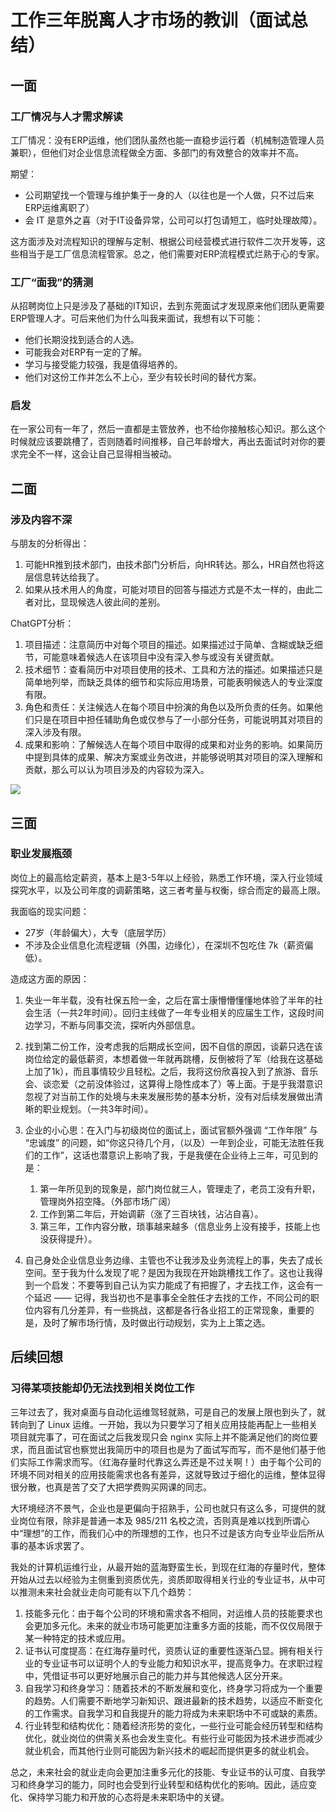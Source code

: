 # 工作三年脱离人才市场的教训（面试总结）

## 一面

### 工厂情况与人才需求解读

工厂情况：没有ERP运维，他们团队虽然也能一直稳步运行着（机械制造管理人员兼职），但他们对企业信息流程做全方面、多部门的有效整合的效率并不高。

期望：

* 公司期望找一个管理与维护集于一身的人（以往也是一个人做，只不过后来ERP运维离职了）
* 会 IT 是意外之喜（对于IT设备异常，公司可以打包请短工，临时处理故障）。

这方面涉及对流程知识的理解与定制、根据公司经营模式进行软件二次开发等，这些相当于是工厂信息流程管家。总之，他们需要对ERP流程模式烂熟于心的专家。

### 工厂“面我”的猜测

从招聘岗位上只是涉及了基础的IT知识，去到东莞面试才发现原来他们团队更需要ERP管理人才。可后来他们为什么叫我来面试，我想有以下可能：

* 他们长期没找到适合的人选。
* 可能我会对ERP有一定的了解。
* 学习与接受能力较强，我是值得培养的。
* 他们对这份工作并怎么不上心，至少有较长时间的替代方案。

### 启发

在一家公司有一年了，然后一直都是主管放养，也不给你接触核心知识。那么这个时候就应该要跳槽了，否则随着时间推移，自己年龄增大，再出去面试时对你的要求完全不一样，这会让自己显得相当被动。

## 二面

### 涉及内容不深

与朋友的分析得出：

1. 可能HR推到技术部门，由技术部门分析后，向HR转达。那么，HR自然也将这层信息转达给我了。
2. 如果从技术用人的角度，可能对项目的回答与描述方式是不太一样的，由此二者对比，显现候选人彼此间的差别。

ChatGPT分析：

1. 项目描述：注意简历中对每个项目的描述。如果描述过于简单、含糊或缺乏细节，可能意味着候选人在该项目中没有深入参与或没有关键贡献。
2. 技术细节：查看简历中对项目使用的技术、工具和方法的描述。如果描述只是简单地列举，而缺乏具体的细节和实际应用场景，可能表明候选人的专业深度有限。
3. 角色和责任：关注候选人在每个项目中扮演的角色以及所负责的任务。如果他们只是在项目中担任辅助角色或仅参与了一小部分任务，可能说明其对项目的深入涉及有限。
4. 成果和影响：了解候选人在每个项目中取得的成果和对业务的影响。如果简历中提到具体的成果、解决方案或业务改进，并能够说明其对项目的深入理解和贡献，那么可以认为项目涉及的内容较为深入。

![](https://cdn.jsdelivr.net/gh/hoochanlon/scripts/AQUICK/resume.png)

## 三面

### 职业发展瓶颈

岗位上的最高给定薪资，基本上是3-5年以上经验，熟悉工作环境，深入行业领域探究水平，以及公司年度的调薪策略，这三者考量与权衡，综合而定的最高上限。

我面临的现实问题：

* 27岁（年龄偏大），大专（底层学历）
* 不涉及企业信息化流程逻辑（外围，边缘化），在深圳不包吃住 7k（薪资偏低）。

造成这方面的原因：

1. 失业一年半载，没有社保五险一金，之后在富士康懵懵懂懂地体验了半年的社会生活（一共2年时间）。回归主线做了一年专业相关的应届生工作，这段时间边学习，不断与同事交流，探听内外部信息。

2. 找到第二份工作，没考虑我的后期成长空间，因不自信的原因，谈薪只选在该岗位给定的最低薪资，本想着做一年就再跳槽，反倒被将了军（给我在这基础上加了1k），而且事情较少且轻松。之后，我将这份欣喜投入到了旅游、音乐会、谈恋爱（之前没体验过，这算得上隐性成本了）等上面。于是乎我潜意识忽视了对当前工作的处境与未来发展形势的基本分析，没有对后续发展做出清晰的职业规划。（一共3年时间）。

3. 企业的小心思：在入门与初级岗位的面试上，面试官额外强调 “工作年限” 与 “忠诚度” 的问题，如“你这只待几个月，（以及）一年到企业，可能无法胜任我们的工作”，这话也潜意识上影响了我，于是我便在企业待上三年，可见到的是：

   1. 第一年所见到的现象是，部门岗位就三人，管理走了，老员工没有升职，管理岗外招空降。（外部市场广阔）
   2. 工作到第二年后，开始调薪（涨了三百块钱，沾沾自喜）。
   3. 第三年，工作内容分散，琐事越来越多（信息业务上没有接手，技能上也没获得提升）。

4. 自己身处企业信息业务边缘、主管也不让我涉及业务流程上的事，失去了成长空间。至于我为什么发现了呢？是因为我现在开始跳槽找工作了。这也让我得到一个启发：不要等到自己认为实力能成了有把握了，才去找工作，这会有一个延迟 —— 记得，我当初也不是事事全全胜任才去找的工作，不同公司的职位内容有几分差异，有一些挑战，这都是各行各业招工的正常现象，重要的是，及时了解市场行情，及时做出行动规划，实为上上策之选。

## 后续回想

### 习得某项技能却仍无法找到相关岗位工作

三年过去了，我对桌面与自动化运维驾轻就熟，可是自己的发展上限也到头了，就转向到了 Linux 运维。一开始，我以为只要学习了相关应用技能再配上一些相关项目就完事了，可在面试之后我发现只会 nginx 实际上并不能满足他们的岗位要求，而且面试官也察觉出我简历中的项目也是为了面试写而写，而不是他们基于他们实际工作需求而写。（红海存量时代靠这么弄还是不过关啊！）由于每个公司的环境不同对相关的应用技能需求也各有差异，这就导致过于细化的运维，整体显得很分散，也真是苦了交了大把学费购买网课的同志。

大环境经济不景气，企业也是更偏向于招熟手，公司也就只有这么多，可提供的就业岗位有限，除非是普通一本及 985/211 名校之流，否则真是难以找到所谓心中“理想”的工作，而我们心中的所理想的工作，也只不过是该方向专业毕业后所从事的基本诉求罢了。

我处的计算机运维行业，从最开始的蓝海野蛮生长，到现在红海的存量时代，整体开始从过去以经验为主侧重到资质优先，资质即取得相关行业的专业证书，从中可以推测未来社会就业走向可能有以下几个趋势：

1. 技能多元化：由于每个公司的环境和需求各不相同，对运维人员的技能要求也会更加多元化。未来的就业市场可能更加注重多方面的技能，而不仅仅局限于某一种特定的技术或应用。
2. 证书认可度提高：在红海存量时代，资质认证的重要性逐渐凸显。拥有相关行业的专业证书可以证明个人的专业能力和知识水平，提高竞争力。在求职过程中，凭借证书可以更好地展示自己的能力并与其他候选人区分开来。
3. 自我学习和终身学习：随着技术的不断发展和变化，终身学习将成为一个重要的趋势。人们需要不断地学习新知识、跟进最新的技术趋势，以适应不断变化的工作需求。自我学习和自我提升的能力将成为未来职场中不可或缺的素质。
4. 行业转型和结构优化：随着经济形势的变化，一些行业可能会经历转型和结构优化，就业岗位的供需关系也会发生变化。有些行业可能因为技术进步而减少就业机会，而其他行业则可能因为新兴技术的崛起而提供更多的就业机会。

总之，未来社会的就业走向会更加注重多元化的技能、专业证书的认可度、自我学习和终身学习的能力，同时也会受到行业转型和结构优化的影响。因此，适应变化、保持学习能力和开放的心态将是未来职场中的关键。



